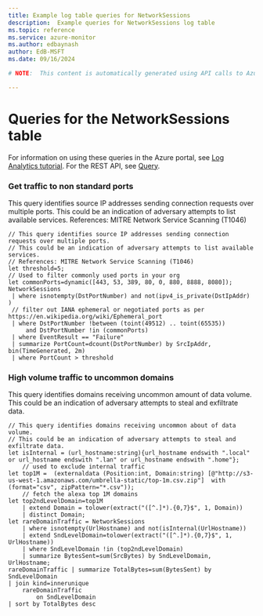 ```yaml
---
title: Example log table queries for NetworkSessions
description:  Example queries for NetworkSessions log table
ms.topic: reference
ms.service: azure-monitor
ms.author: edbaynash
author: EdB-MSFT
ms.date: 09/16/2024

# NOTE:  This content is automatically generated using API calls to Azure. Any edits made on these files will be overwritten in the next run of the script. 

---
```


# Queries for the NetworkSessions table

For information on using these queries in the Azure portal, see [Log Analytics tutorial](/azure/azure-monitor/logs/log-analytics-tutorial). For the REST API, see [Query](/rest/api/loganalytics/query).


### Get traffic to non standard ports  


This query identifies source IP addresses sending connection requests over multiple ports. This could be an indication of adversary attempts to list available services. References: MITRE Network Service Scanning (T1046)  

```query
// This query identifies source IP addresses sending connection requests over multiple ports.
// This could be an indication of adversary attempts to list available services.
// References: MITRE Network Service Scanning (T1046)
let threshold=5;
// Used to filter commonly used ports in your org
let commonPorts=dynamic([443, 53, 389, 80, 0, 880, 8888, 8080]);
NetworkSessions
 | where isnotempty(DstPortNumber) and not(ipv4_is_private(DstIpAddr) ) 
 // filter out IANA ephemeral or negotiated ports as per https://en.wikipedia.org/wiki/Ephemeral_port
 | where DstPortNumber !between (toint(49512) .. toint(65535)) 
     and DstPortNumber !in (commonPorts)
 | where EventResult == "Failure" 
 | summarize PortCount=dcount(DstPortNumber) by SrcIpAddr, bin(TimeGenerated, 2m)
 | where PortCount > threshold
```



### High volume traffic to uncommon domains  


This query identifies domains receiving uncommon amount of data volume. This could be an indication of adversary attempts to steal and exfiltrate data.  

```query
// This query identifies domains receiving uncommon about of data volume.
// This could be an indication of adversary attempts to steal and exfiltrate data.
let isInternal = (url_hostname:string){url_hostname endswith ".local" or url_hostname endswith ".lan" or url_hostname endswith ".home"};
    // used to exclude internal traffic
let top1M =  (externaldata (Position:int, Domain:string) [@"http://s3-us-west-1.amazonaws.com/umbrella-static/top-1m.csv.zip"]  with (format="csv", zipPattern="*.csv"));
    // fetch the alexa top 1M domains
let top2ndLevelDomain=top1M
    | extend Domain = tolower(extract("([^.]*).{0,7}$", 1, Domain)) 
    | distinct Domain;
let rareDomainTraffic = NetworkSessions
    | where isnotempty(UrlHostname) and not(isInternal(UrlHostname))
    | extend SndLevelDomain=tolower(extract("([^.]*).{0,7}$", 1, UrlHostname))
    | where SndLevelDomain !in (top2ndLevelDomain)
    | summarize BytesSent=sum(SrcBytes) by SndLevelDomain, UrlHostname;
rareDomainTraffic | summarize TotalBytes=sum(BytesSent) by SndLevelDomain
| join kind=innerunique
    rareDomainTraffic
        on SndLevelDomain
| sort by TotalBytes desc 
```

